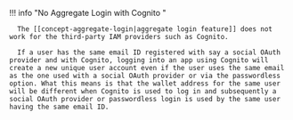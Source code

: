 !!! info "No Aggregate Login with Cognito "

      The [[concept-aggregate-login|aggregate login feature]] does not work for the third-party IAM providers such as Cognito.

      If a user has the same email ID registered with say a social OAuth provider and with Cognito, logging into an app using Cognito will create a new unique user account even if the user uses the same email as the one used with a social OAuth provider or via the passwordless option. What this means is that the wallet address for the same user will be different when Cognito is used to log in and subsequently a social OAuth provider or passwordless login is used by the same user having the same email ID.